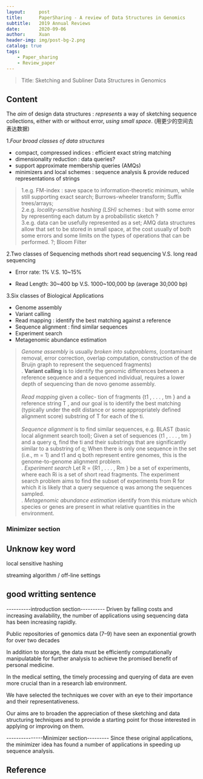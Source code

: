 ```yaml
---
layout:     post
title:      PaperSharing - A review of Data Structures in Genomics
subtitle:   2019 Annual Reviews
date:       2020-09-06
author:     Xuan
header-img: img/post-bg-2.png
catalog: true
tags:
    - Paper_sharing 
    - Review_paper
---
```


> Title: Sketching and Subliner Data Structures in Genomics


## Content

The *aim* of design data structures : *represents* a way of sketching sequence collections, either with or without error, *using small space*. (用更少的空间去表达数据)



1.*Four broad classes of data structures*
- compact, compressed indices : efficient exact string matching 
- dimensionality reduction : data queries?
- support approximate membership queries (AMQs)
- minimizers and local schemes : sequence analysis & provide reduced representations of strings

> 1.e.g. FM-index : save space to information-theoretic minimum, while still supporting exact search; Burrows-wheeler transform; Suffix trees/arrays;  
2.e.g. *locality-sensitive hashing (LSH)* schemes : but with some error by representing each datum by a probabilistic sketch ?  
3.e.g.  data can be usefully represented as a set; AMQ data structures allow that set to be stored in small space, at the cost usually of both some errors and some limits on the types of operations that can be performed. ?; Bloom Filter



2.Two classes of Sequencing methods
short read sequencing V.S. long read sequencing
- Error rate: 1% V.S. 10\~15%

- Read Length: 30\~400 bp V.S. 1000\~100,000 bp (average 30,000 bp)



3.Six classes of Biological Applications
- Genome assembly 
- Variant calling
- Read mapping : identify the best matching against a reference
- Sequence alignment : find similar sequences
- Experiment search 
- Metagenomic abundance estimation


>*Genome assembly* is usually *broken into subproblems*, (contaminant removal, error correction, overlap computation, construction of the de Bruijn graph to represent the sequenced fragments)<br />. 
**Variant calling** is to identify the genomic differences between a reference sequence and a sequenced individual, requires a lower depth of sequencing than de novo genome assembly.<br />  
*Read mapping* given a collec- tion of fragments {t1 , . . . , tm } and a reference string T , and our goal is to identify the best matching (typically under the edit distance or some appropriately defined alignment score) substring of T for each of the ti.<br />   
*Sequence alignment* is to find similar sequences, e.g. BLAST (basic local alignment search tool); Given a set of sequences {t1 , . . . , tm } and a query q, find the ti and their substrings that are significantly similar to a substring of q; When there is only one sequence in the set (i.e., m = 1) and t1 and q both represent entire genomes, this is the genome-to-genome alignment problem.<br />. 
*Experiment search* Let R = {R1 , . . . , Rm } be a set of experiments, where each Ri is a set of short read fragments. The experiment search problem aims to find the subset of experiments from R for which it is likely that a query sequence q was among the sequences sampled.<br />. 
*Metagenomic abundance estimation* identify from this mixture which species or genes are present in what relative quantities in the environment.

### Minimizer section



<!-- ![paper structure](/img/post-ct-kmerr.png) -->

## Unknow key word

local sensitive hashing

streaming algorithm / off-line settings








## good writting sentence

----------introduction section----------
Driven by falling costs and increasing availability, the number of applications using sequencing data has been increasing rapidly. 

Public repositories of genomics data (7–9) have seen an exponential growth for over two decades 

In addition to storage, the data must be efficiently computationally manipulatable for further analysis to achieve the promised benefit of personal medicine. 

In the medical setting, the timely processing and querying of data are even more crucial than in a research lab environment. 


We have selected the techniques we cover with an eye to their importance and their representativeness.

Our aims are to broaden the appreciation of these sketching and data structuring techniques and to provide a starting point for those interested in applying or improving on them. 

---------------Minimizer section---------
Since these original applications, the minimizer idea has found a number of applications in speeding up sequence analysis. 


## Reference

